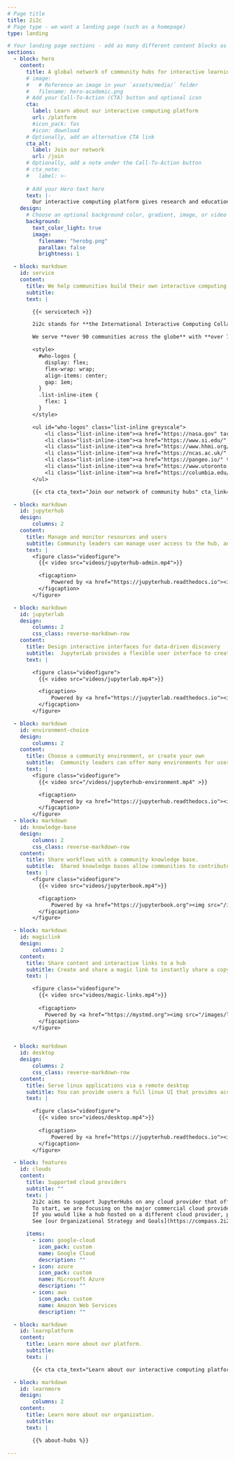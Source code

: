 ```yaml
---
# Page title
title: 2i2c
# Page type - we want a landing page (such as a homepage)
type: landing

# Your landing page sections - add as many different content blocks as you like
sections:
  - block: hero
    content:
      title: A global network of community hubs for interactive learning and discovery
      # image:
      #   # Reference an image in your `assets/media/` folder
      #   filename: hero-academic.png
      # Add your Call-To-Action (CTA) button and optional icon
      cta:
        label: Learn about our interactive computing platform
        url: /platform
        #icon_pack: fas
        #icon: download
      # Optionally, add an alternative CTA link
      cta_alt:
        label: Join our network
        url: /join
      # Optionally, add a note under the Call-To-Action button
      # cta_note:
      #   label: >-
                  
      # Add your Hero text here
      text: |-
        Our interactive computing platform gives research and education communities a digital home to create and share knowledge with a global network of communities to learn from.
    design:
      # Choose an optional background color, gradient, image, or video
      background:
        text_color_light: true
        image:
          filename: "herobg.png"
          parallax: false
          brightness: 1

  - block: markdown
    id: service
    content:
      title: We help communities build their own interactive computing hub in the cloud with open infrastructure
      subtitle: 
      text: |

        {{< servicetech >}}

        2i2c stands for **the International Interactive Computing Collaboration**. Our [community hub platform and consultancy services](/platform) ensure your community makes the best use of open infrastructure for interactive computing in the cloud.

        We serve **over 90 communities across the globe** with **over 7000 active users** dedicated to creating and sharing knowledge. See [our community impact stories](/communities) for inspiration.

        <style>
          #who-logos {
            display: flex;
            flex-wrap: wrap;
            align-items: center;
            gap: 1em;
          }
          .list-inline-item {
            flex: 1
          }
        </style>

        <ul id="who-logos" class="list-inline greyscale">
            <li class="list-inline-item"><a href="https://nasa.gov" target="_blank"><img src="/images/logos/community/nasa.svg" alt="Nasa logo"></a></li>
            <li class="list-inline-item"><a href="https://www.si.edu/" target="_blank"><img src="/images/logos/community/smithsonian.svg" alt="Smithsonian logo"></a></li>
            <li class="list-inline-item"><a href="https://www.hhmi.org/" target="_blank"><img src="/images/logos/community/howard-hughes-medical-institute.svg" alt="Howard Hughes Medical Institute logo"></a></li>
            <li class="list-inline-item"><a href="https://ncas.ac.uk/" target="_blank"><img src="/images/logos/community/ncas.png" alt="NCAS logo"></a></li>
            <li class="list-inline-item"><a href="https://pangeo.io/" target="_blank"><img src="/images/logos/community/pangeo.svg" alt="Pangeo logo"></a></li>
            <li class="list-inline-item"><a href="https://www.utoronto.ca/" target="_blank"><img src="/images/logos/community/university-of-toronto.svg" alt="University of toronto logo"></a></li>
            <li class="list-inline-item"><a href="https://columbia.edu/" target="_blank"><img src="/images/logos/community/columbia-university.png" alt="Columbia University logo"></a></li>
        </ul>

        {{< cta cta_text="Join our network of community hubs" cta_link="/join" cta_new_tab="false" >}}

  - block: markdown
    id: jupyterhub
    design:
        columns: 2
    content:
      title: Manage and monitor resources and users
      subtitle: Community leaders can manage user access to the hub, and provide each user their own workspace that persists over time.
      text: |
        <figure class="videofigure">
          {{< video src="videos/jupyterhub-admin.mp4">}}

          <figcaption>
              Powered by <a href="https://jupyterhub.readthedocs.io"><img src="/images/logos/project/jupyterhub.svg" /></a>
          </figcaption>
        </figure>

  - block: markdown
    id: jupyterlab
    design:
        columns: 2
        css_class: reverse-markdown-row
    content:
      title: Design interactive interfaces for data-driven discovery
      subtitle:  JupyterLab provides a flexible user interface to create and explore notebooks, interactive visualizations, and computational narratives.
      text: |

        <figure class="videofigure">
          {{< video src="videos/jupyterlab.mp4">}}

          <figcaption>
              Powered by <a href="https://jupyterlab.readthedocs.io"><img src="/images/logos/project/jupyterlab.svg" /></a> and <a href="https://mystmd.org"><img src="/images/logos/project/myst.svg" /></a>. Example from <a href="https://github.com/google/neuroglancer"> Neuroglancer-JupyterLab</a>.
          </figcaption>
        </figure>

  - block: markdown
    id: environment-choice
    design:
        columns: 2
    content:
      title: Choose a community environment, or create your own
      subtitle:  Community leaders can offer many environments for users to fit all of their workflows.
      text: |
        <figure class="videofigure">
          {{< video src="/videos/jupyterhub-environment.mp4" >}}

          <figcaption>
              Powered by <a href="https://jupyterhub.readthedocs.io"><img src="/images/logos/project/jupyterhub.svg" /></a> and <a href="https://repo2docker.readthedocs.io"><img src="/images/logos/project/repo2docker.png" /></a>. Example from <a href="https://www.earthdata.nasa.gov/esds/veda">the NASA VEDA project</a>.
          </figcaption>
        </figure>
  - block: markdown
    id: knowledge-base
    design:
        columns: 2
        css_class: reverse-markdown-row
    content:
      title: Share workflows with a community knowledge base.
      subtitle:  Shared knowledge bases allow communities to contribute their ideas and work to a shared space that is accessible to the community.
      text: |
        <figure class="videofigure">
          {{< video src="videos/jupyterbook.mp4">}}

          <figcaption>
              Powered by <a href="https://jupyterbook.org"><img src="/images/logos/project/jupyterbook.svg" /></a> and <a href="https://mystmd.org"><img src="/images/logos/project/myst.svg" /></a>. Example from <a href="https://book.cryointhecloud.com">the CryoCloud JupyterBook</a>.
          </figcaption>
        </figure>

  - block: markdown
    id: magiclink
    design:
        columns: 2
    content:
      title: Share content and interactive links to a hub
      subtitle: Create and share a magic link to instantly share a copy of your content with anyone so that they can interact and explore with live code and data.
      text: |

        <figure class="videofigure">
          {{< video src="videos/magic-links.mp4">}}
          
          <figcaption>
            Powered by <a href="https://mystmd.org"><img src="/images/logos/project/myst.svg" /></a> and <a href="https://jupyterhub.readthedocs.io"><img src="/images/logos/project/jupyterhub.svg" /></a>. Example from <a href="https://www.biorxiv.org/content/10.1101/2024.01.25.577295v4">the Spyglass toolbox paper</a>.
          </figcaption>
        </figure>


  - block: markdown
    id: desktop
    design:
        columns: 2
        css_class: reverse-markdown-row
    content:
      title: Serve linux applications via a remote desktop
      subtitle: You can provide users a full linux UI that provides access to GUI applications via the web.
      text: |

        <figure class="videofigure">
          {{< video src="videos/desktop.mp4">}}
          
          <figcaption>
              Powered by <a href="https://jupyterhub.readthedocs.io"><img src="/images/logos/project/jupyterhub.svg" /></a>. Example from <a href="https://www.earthdata.nasa.gov/esds/veda">the NASA VEDA project</a>.
          </figcaption>
        </figure>

  - block: features
    id: clouds
    content:
      title: Supported cloud providers
      subtitle: ""
      text: |
        2i2c aims to support JupyterHubs on any cloud provider that offers a managed Kubernetes service.
        To start, we are focusing on the major commercial cloud providers listed below.
        If you would like a hub hosted on a different cloud provider, please [give us your feedback](mailto:hello@2i2c.org).
        See [our Organizational Strategy and Goals](https://compass.2i2c.org/organization/strategy.html) to learn more about our plans.

      items:
        - icon: google-cloud
          icon_pack: custom
          name: Google Cloud
          description: ""
        - icon: azure 
          icon_pack: custom
          name: Microsoft Azure
          description: ""
        - icon: aws
          icon_pack: custom 
          name: Amazon Web Services
          description: ""

  - block: markdown
    id: learnplatform
    content:
      title: Learn more about our platform.
      subtitle: 
      text: |

        {{< cta cta_text="Learn about our interactive computing platform" cta_link="/platform" cta_new_tab="false" >}}

  - block: markdown
    id: learnmore
    design:
        columns: 2
    content:
      title: Learn more about our organization.
      subtitle: 
      text: |

        {{% about-hubs %}}

---
```


